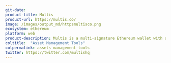 ```yaml
---
git-date: 
product-title: Multis
product-url: https://multis.co/
image: /images/output_md/httpsmultisco.png
ecosystem: ethereum
platform: web
product-description: Multis is a multi-signature Ethereum wallet with a user-friendly interface to manage your company's crypto.
coltitle:  "Asset Management Tools"
colpermalink: assets-management-tools
twitter: https://twitter.com/multishq
---
```

